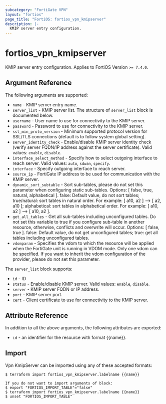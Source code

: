 ```yaml
---
subcategory: "FortiGate VPN"
layout: "fortios"
page_title: "FortiOS: fortios_vpn_kmipserver"
description: |-
  KMIP server entry configuration.
---
```


# fortios_vpn_kmipserver
KMIP server entry configuration. Applies to FortiOS Version `>= 7.4.0`.

## Argument Reference

The following arguments are supported:

* `name` - KMIP server entry name.
* `server_list` - KMIP server list. The structure of `server_list` block is documented below.
* `username` - User name to use for connectivity to the KMIP server.
* `password` - Password to use for connectivity to the KMIP server.
* `ssl_min_proto_version` - Minimum supported protocol version for SSL/TLS connections (default is to follow system global setting).
* `server_identity_check` - Enable/disable KMIP server identity check (verify server FQDN/IP address against the server certificate). Valid values: `enable`, `disable`.
* `interface_select_method` - Specify how to select outgoing interface to reach server. Valid values: `auto`, `sdwan`, `specify`.
* `interface` - Specify outgoing interface to reach server.
* `source_ip` - FortiGate IP address to be used for communication with the KMIP server.
* `dynamic_sort_subtable` - Sort sub-tables, please do not set this parameter when configuring static sub-tables. Options: [ false, true, natural, alphabetical ]. false: Default value, do not sort tables; true/natural: sort tables in natural order. For example: [ a10, a2 ] --> [ a2, a10 ]; alphabetical: sort tables in alphabetical order. For example: [ a10, a2 ] --> [ a10, a2 ].
* `get_all_tables` - Get all sub-tables including unconfigured tables. Do not set this variable to true if you configure sub-table in another resource, otherwise, conflicts and overwrite will occur. Options: [ false, true ]. false: Default value, do not get unconfigured tables; true: get all tables including unconfigured tables. 
* `vdomparam` - Specifies the vdom to which the resource will be applied when the FortiGate unit is running in VDOM mode. Only one vdom can be specified. If you want to inherit the vdom configuration of the provider, please do not set this parameter.

The `server_list` block supports:

* `id` - ID
* `status` - Enable/disable KMIP server. Valid values: `enable`, `disable`.
* `server` - KMIP server FQDN or IP address.
* `port` - KMIP server port.
* `cert` - Client certificate to use for connectivity to the KMIP server.


## Attribute Reference

In addition to all the above arguments, the following attributes are exported:
* `id` - an identifier for the resource with format {{name}}.

## Import

Vpn KmipServer can be imported using any of these accepted formats:
```
$ terraform import fortios_vpn_kmipserver.labelname {{name}}

If you do not want to import arguments of block:
$ export "FORTIOS_IMPORT_TABLE"="false"
$ terraform import fortios_vpn_kmipserver.labelname {{name}}
$ unset "FORTIOS_IMPORT_TABLE"
```

